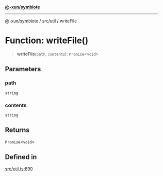 [**@-xun/symbiote**](../../../README.md)

***

[@-xun/symbiote](../../../README.md) / [src/util](../README.md) / writeFile

# Function: writeFile()

> **writeFile**(`path`, `contents`): `Promise`\<`void`\>

## Parameters

### path

`string`

### contents

`string`

## Returns

`Promise`\<`void`\>

## Defined in

[src/util.ts:890](https://github.com/Xunnamius/symbiote/blob/6888363ae81ec0a004cfcb164e5a634c45aca6a9/src/util.ts#L890)
